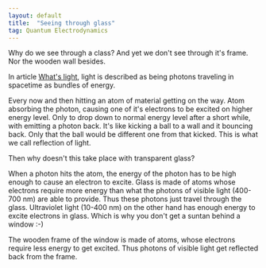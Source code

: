 ```yaml
---
layout: default
title:  "Seeing through glass"
tag: Quantum Electrodynamics
---
```


Why do we see through a class? And yet we don't see through it's frame. Nor the wooden wall besides.

In article [What's light](https://veikkonyfors.github.io/blog/2022/02/03/what-is-light.html), light is described as being photons traveling in spacetime as bundles of energy.  

Every now and then hitting an atom of material getting on the way. Atom absorbing the photon, causing one of it's electrons to be excited on higher energy level. Only to drop down to normal energy level after a short while, with emitting a photon back. It's like kicking a ball to a wall and it bouncing back. Only that the ball would be different one from that kicked. This is what we call reflection of light.

Then why doesn't this take place with transparent glass?

When a photon hits the atom, the energy of the photon has to be high enough to cause an electron to excite. Glass is made of atoms whose electrons require more energy than what the photons of visible light (400-700 nm) are able to provide. Thus these photons just travel through the glass. Ultraviolet light (10-400 nm) on the other hand has enough energy to excite electrons in glass. Which is why you don't get a suntan behind a window :-)

The wooden frame of the window is made of atoms, whose electrons require less energy to get excited. Thus photons of visible light get reflected back from the frame.